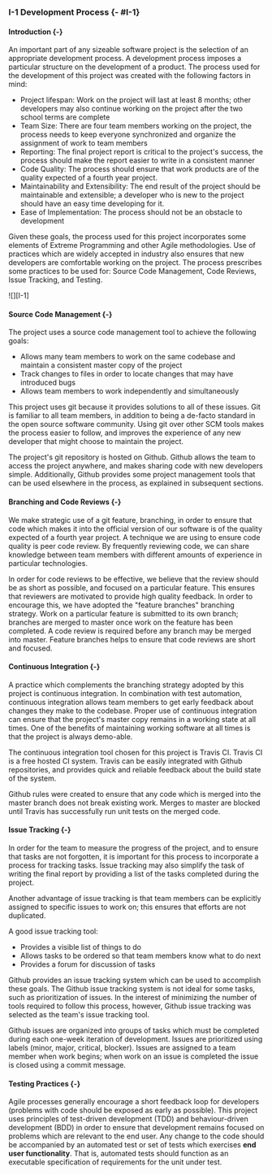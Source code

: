 ### I-1 Development Process {- #I-1}

#### Introduction {-}

An important part of any sizeable software project is the selection of an appropriate development 
process. A development process imposes a particular structure on the development of a product. The 
process used for the development of this project was created with the following factors in mind:

- Project lifespan: Work on the project will last at least 8 months; other developers may also
    continue working on the project after the two school terms are complete
- Team Size: There are four team members working on the project, the process needs to keep everyone 
    synchronized and organize the assignment of work to team members
- Reporting: The final project report is critical to the project's success, the process should make
    the report easier to write in a consistent manner
- Code Quality: The process should ensure that work products are of the quality expected of a fourth
    year project.
- Maintainability and Extensibility: The end result of the project should be maintainable and
    extensible; a developer who is new to the project should have an easy time developing for it.
- Ease of Implementation: The process should not be an obstacle to development

Given these goals, the process used for this project incorporates some elements of Extreme Programming
and other Agile methodologies. Use of practices which are widely accepted in industry also ensures 
that new developers are comfortable working on the project. The process prescribes some practices to
be used for: Source Code Management, Code Reviews, Issue Tracking, and Testing.

![][I-1]

#### Source Code Management {-}

The project uses a source code management tool to achieve the following goals:

- Allows many team members to work on the same codebase and maintain a consistent master copy of the
    project
- Track changes to files in order to locate changes that may have introduced bugs
- Allows team members to work independently and simultaneously

This project uses git because it provides solutions to all of these issues. Git is familiar to all
team members, in addition to being a de-facto standard in the open source software community.
Using git over other SCM tools makes the process easier to follow, and improves the experience of any
new developer that might choose to maintain the project.

The project's git repository is hosted on Github. Github allows the team to access the project anywhere,
and makes sharing code with new developers simple. Additionally, Github provides some project
management tools that can be used elsewhere in the process, as explained in subsequent sections.

#### Branching and Code Reviews {-}

We make strategic use of a git feature, branching, in order to ensure that code which makes it into the
official version of our software is of the quality expected of a fourth year project. A technique we
are using to ensure code quality is peer code review. By frequently reviewing code, we can share
knowledge between team members with different amounts of experience in particular technologies. 

In order for code reviews to be effective, we believe that the review should be as short as possible,
and focused on a particular feature. This ensures that reviewers are motivated to provide high quality 
feedback. In order to encourage this, we have adopted the "feature branches" branching strategy. Work
on a particular feature is submitted to its own branch; branches are merged to master once work on the 
feature has been completed. A code review is required before any branch may be merged into master. 
Feature branches helps to ensure that code reviews are short and focused.

#### Continuous Integration {-}

A practice which complements the branching strategy adopted by this project is continuous integration. 
In combination with test automation, continuous integration allows team members to get early 
feedback about changes they make to the codebase. Proper use of  continuous integration can ensure
that the project's master copy remains in a working state at all times. One of the benefits of
maintaining working software at all times is that the project is always demo-able.

The continuous integration tool chosen for this project is Travis CI. Travis CI is a free hosted CI 
system. Travis can be easily integrated with Github repositories, and provides quick and reliable
feedback about the build state of the system.

Github rules were created to ensure that any code which is merged into the master branch does not 
break existing work. Merges to master are blocked until Travis has successfully run unit tests on the
merged code.

#### Issue Tracking {-}

In order for the team to measure the progress of the project, and to ensure that tasks are not forgotten, 
it is important for this process to incorporate a process for tracking tasks. Issue tracking may also 
simplify the task of writing the final report by providing a list of the tasks completed during the
project.

Another advantage of issue tracking is that team members can be explicitly assigned to specific issues
to work on; this ensures that efforts are not duplicated. 

A good issue tracking tool:

- Provides a visible list of things to do
- Allows tasks to be ordered so that team members know what to do next
- Provides a forum for discussion of tasks

Github provides an issue tracking system which can be used to accomplish these goals. The Github 
issue tracking system is not ideal for some tasks, such as prioritization of issues. In the interest
of minimizing the number of tools required to follow this process, however, Github issue tracking was
selected as the team's issue tracking tool.

Github issues are organized into groups of tasks which must be completed during each one-week iteration
of development. Issues are prioritized using labels (minor, major, critical, blocker). Issues are
assigned to a team member when work begins; when work on an issue is completed the issue is closed
using a commit message.

#### Testing Practices {-}

Agile processes generally encourage a short feedback loop for developers (problems with code should
be exposed as early as possible). This project uses principles of test-driven development (TDD) and
behaviour-driven development (BDD) in order to ensure that development remains focused on problems 
which are relevant to the end user. Any change to the code should be accompanied by an automated test
or set of tests which exercises **end user functionality**. That is, automated tests should function
as an executable specification of requirements for the unit under test.


